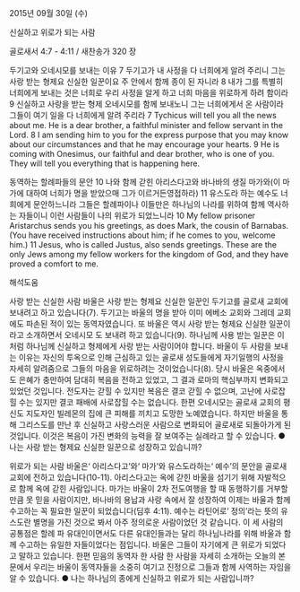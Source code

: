2015년 09월 30일 (수)

신실하고 위로가 되는 사람



골로새서 4:7 - 4:11 / 새찬송가 320 장


두기고와 오네시모를 보내는 이유
7 두기고가 내 사정을 다 너희에게 알려 주리니 그는 사랑 받는 형제요 신실한 일꾼이요 주 안에서 함께 종이 된 자니라 8 내가 그를 특별히 너희에게 보내는 것은 너희로 우리 사정을 알게 하고 너희 마음을 위로하게 하려 함이라 9 신실하고 사랑을 받는 형제 오네시모를 함께 보내노니 그는 너희에게서 온 사람이라 그들이 여기 일을 다 너희에게 알려 주리라
7 Tychicus will tell you all the news about me. He is a dear brother, a faithful minister and fellow servant in the Lord. 8 I am sending him to you for the express purpose that you may know about our circumstances and that he may encourage your hearts. 9 He is coming with Onesimus, our faithful and dear brother, who is one of you. They will tell you everything that is happening here. 

동역하는 할례파들의 문안
10 나와 함께 갇힌 아리스다고와 바나바의 생질 마가와(이 마가에 대하여 너희가 명을 받았으매 그가 이르거든영접하라) 11 유스도라 하는 예수도 너희에게 문안하느니라 그들은 할례파이나 이들만은 하나님의 나라를 위하여 함께 역사하는 자들이니 이런 사람들이 나의 위로가 되었느니라
10 My fellow prisoner Aristarchus sends you his greetings, as does Mark, the cousin of Barnabas. (You have received instructions about him; if he comes to you, welcome him.) 11 Jesus, who is called Justus, also sends greetings. These are the only Jews among my fellow workers for the kingdom of God, and they have proved a comfort to me.

해석도움





사랑 받는 신실한 사람 
바울은 사랑 받는 형제요 신실한 일꾼인 두기고를 골로새 교회에 보내려고 하고 있습니다(7). 두기고는 바울의 명을 받아 이미 에베소 교회와 그레데 교회에도 파손된 적이 있는 동역자였습니다. 또 바울은 역시 사랑 받는 형제요 신실한 일꾼이라고 소개하면서 오네시모 도 보내려 하고 있습니다(9). 하나님께 사용 받는 일꾼은 이처럼 하나님께 신실하고 형제에게 사랑 받는 사람이어야 합니다. 바울이 두 사람을 보내는 이유는 자신의 투옥으로 인해 근심하고 있는 골로새 성도들에게 자기일행의 사정을 자세히 알려줌으로 그들의 마음을 위로하려는 것이었습니다(8). 당시 바울은 옥중에서도 은혜가 충만하여 담대히 복음을 전하고 있었고, 그 결과 로마의 핵심부까지 변화되고 있었던 것입니다. 전도자는 갇힐 수 있지만 복음은 결코 갇힐 수 없으며, 고난에 사로잡힐 수는 있지만 결코 패배에 사로잡힐 수는 없습니다.  한편 오네시모는 골로새 교회의 평신도 지도자인 빌레몬의 집에 큰 피해를 끼치고 도망한 노예였습니다. 하지만 바울을 통해 그리스도를 만난 후 신실하고 사랑스러운 사람으로 변화되어 골로새로 되돌아가게 된 것입니다. 이것은 복음이 가진 변화의 능력을 잘 보여주는 실례라고 할 수 있습니다.
● 나는 사랑 받는 형제요 신실한 일꾼으로 성장하고 있습니까?

위로가 되는 사람
바울은‘ 아리스다고’와‘ 마가’와 유스도라하는‘ 예수’의 문안을 골로새 교회에 전하고 있습니다(10-11). 아리스다고는 옥에 갇힌 바울을 섬기기 위해 자발적으로 함께 옥에 갇힌 사람입니다. 마가는 바울이 2차 전도여행을 할 때 동행하기를 거부할 만큼 못 믿을 사람이지만, 바나바의 용납과 사랑 속에서 잘 성장하여 이제는 바울과 함께 수고하는 꼭 필요한 일꾼이 되었습니다(딤후 4:11). 예수는 라틴어로‘ 정의’라는 뜻의 유스도란 별명을 가진 것으로 봐서 아주 정의로운 사람이었던 것 같습니다. 이 세 사람의 공통점은 할례 파 유대인이면서도 다른 유대인들과는 달리 하나님나라를 위해 바울과 함께 수고하는 유일한 자들이었다는 점입니다. 바울은 그들이 자기에게 큰 위로가 되었다고 말하고 있습니다. 한편 믿음의 동역자 한 사람 한 사람을 자세히 소개하는 오늘의 본문에서 우리는 바울이 동역자들을 소중히 여기고 진정으로 그들과 함께 사역하는 자임을 알 수 있습니다.
● 나는 하나님의 종에게 신실하고 위로가 되는 사람입니까?